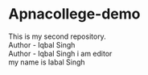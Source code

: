 
# Apnacollege-demo
This is my second repository.
<br>
Author - Iqbal Singh
<br>
Author - Iqbal Singh
i am editor
<br>
my name is Iabal Singh
